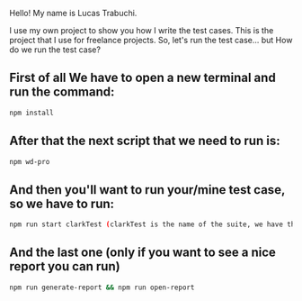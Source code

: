 Hello!
My name is Lucas Trabuchi.

I use my own project to show you how I write the test cases.
This is the project that I use for freelance projects.
So, let's run the test case... but
How do we run the test case?

## First of all We have to open a new terminal and run the command:

```bash
npm install
```

## After that the next script that we need to run is:

```bash
npm wd-pro
```

## And then you'll want to run your/mine test case, so we have to run:

```bash
npm run start clarkTest (clarkTest is the name of the suite, we have that in clark.conf.ts)
```

## And the last one (only if you want to see a nice report you can run)

```bash
npm run generate-report && npm run open-report
```

